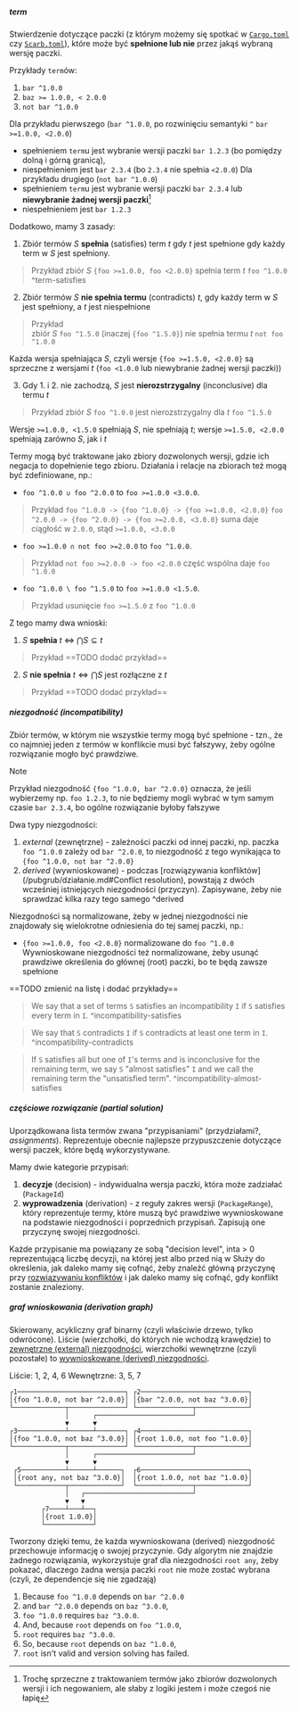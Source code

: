 ##### term

Stwierdzenie dotyczące paczki (z którym możemy się spotkać w [`Cargo.toml`](https://doc.rust-lang.org/cargo/reference/specifying-dependencies.html#specifying-dependencies-from-cratesio) czy [`Scarb.toml`](https://docs.swmansion.com/scarb/docs/reference/specifying-dependencies.html#version-requirements)), które może być **spełnione lub nie** przez jakąś wybraną wersję paczki.

Przykłady `term`ów:
1. `bar ^1.0.0`
2. `baz >= 1.0.0, < 2.0.0`
3. `not bar ^1.0.0`


Dla przykładu pierwszego (`bar ^1.0.0`, po rozwinięciu semantyki `^` `bar >=1.0.0, <2.0.0`)
- spełnieniem `term`u jest wybranie wersji paczki `bar 1.2.3` (bo pomiędzy dolną i górną granicą),
- niespełnieniem jest `bar 2.3.4` (bo `2.3.4` nie spełnia `<2.0.0`)
Dla przykładu drugiego (`not bar ^1.0.0`)
- spełnieniem `term`u jest wybranie wersji paczki `bar 2.3.4` lub **niewybranie żadnej wersji paczki**[^1]
- niespełnieniem jest `bar 1.2.3`

Dodatkowo, mamy 3 zasady:

1. Zbiór termów $S$ **spełnia** (satisfies) term $t$ gdy $t$ jest spełnione gdy każdy term w $S$ jest spełniony. 

> Przykład 
   > zbiór $S$ `{foo >=1.0.0, foo <2.0.0}` spełnia term $t$ `foo ^1.0.0` ^term-satisfies

2. Zbiór termów $S$ **nie spełnia termu** (contradicts) $t$, gdy każdy term w $S$ jest spełniony, a $t$ jest niespełnione

> Przykład  
   > zbiór $S$ `foo ^1.5.0` (inaczej `{foo ^1.5.0}`) nie spełnia termu $t$ `not foo ^1.0.0` 

Każda wersja spełniająca $S$, czyli wersje `{foo >=1.5.0, <2.0.0}` są sprzeczne z wersjami $t$ (`foo <1.0.0` lub niewybranie żadnej wersji paczki))
    
3. Gdy 1. i 2. nie zachodzą, $S$ jest **nierozstrzygalny** (inconclusive) dla termu $t$

> Przykład 
> zbiór $S$ `foo ^1.0.0` jest nierozstrzygalny dla $t$ `foo ^1.5.0` 

Wersje `>=1.0.0, <1.5.0` spełniają $S$, nie spełniają $t$; wersje `>=1.5.0, <2.0.0` spełniają zarówno $S$, jak i $t$ 

Termy mogą być traktowane jako zbiory dozwolonych wersji, gdzie ich negacja to dopełnienie tego zbioru. Działania i relacje na zbiorach też mogą być zdefiniowane, np.:
- `foo ^1.0.0 ∪ foo ^2.0.0` to `foo >=1.0.0 <3.0.0`.

> Przykład 
> `foo ^1.0.0 -> {foo ^1.0.0} -> {foo >=1.0.0, <2.0.0}`
> `foo ^2.0.0 -> {foo ^2.0.0} -> {foo >=2.0.0, <3.0.0}`
> suma daje ciągłość w `2.0.0`, stąd `>=1.0.0, <3.0.0`
- `foo >=1.0.0 ∩ not foo >=2.0.0` to `foo ^1.0.0`.

> Przykład 
> `not foo >=2.0.0 -> foo <2.0.0`
> część wspólna daje `foo ^1.0.0`
- `foo ^1.0.0 \ foo ^1.5.0` to `foo >=1.0.0 <1.5.0`.

> Przykład 
> usunięcie `foo >=1.5.0` z `foo ^1.0.0`

Z tego mamy dwa wnioski:

1. $S$ **spełnia** $t$ $\iff$ $\bigcap S \subseteq t$
> Przykład 
   >==TODO dodać przykład==
2. $S$ **nie spełnia** $t \iff \bigcap S$ jest rozłączne z $t$
> Przykład 
   >==TODO dodać przykład==
   
##### niezgodność (*incompatibility*)

Zbiór termów, w którym nie wszystkie termy mogą być spełnione - tzn., że co najmniej jeden z termów w konflikcie musi być fałszywy, żeby ogólne rozwiązanie mogło być prawdziwe. 

> [!NOTE]
> Przykład 
niezgodność `{foo ^1.0.0, bar ^2.0.0}` oznacza, że jeśli wybierzemy np. `foo 1.2.3`, to nie będziemy mogli wybrać w tym samym czasie `bar 2.3.4`, bo ogólne rozwiązanie byłoby fałszywe

Dwa typy niezgodności:
1. *external* (zewnętrzne) - zależności paczki od innej paczki, np. paczka `foo ^1.0.0` zależy od `bar ^2.0.0`, to niezgodność z tego wynikająca to `{foo ^1.0.0, not bar ^2.0.0}`
2. *derived* (wywnioskowane) - podczas [rozwiązywania konfliktów](/pubgrub/działanie.md#Conflict resolution), powstają z dwóch wcześniej istniejących niezgodności (przyczyn). Zapisywane, żeby nie sprawdzać kilka razy tego samego ^derived

Niezgodności są normalizowane, żeby w jednej niezgodności nie znajdowały się wielokrotne odniesienia do tej samej paczki, np.:
- `{foo >=1.0.0, foo <2.0.0}` normalizowane do `foo ^1.0.0`
Wywnioskowane niezgodności też normalizowane, żeby usunąć prawdziwe określenia do głównej (root) paczki, bo te będą zawsze spełnione


==TODO zmienić na listę i dodać przykłady==
>We say that a set of terms `S` satisfies an incompatibility `I` if `S` satisfies every term in `I`. ^incompatibility-satisfies

>We say that `S` contradicts `I` if `S` contradicts at least one term in `I`. ^incompatibility-contradicts

>If `S` satisfies all but one of `I`'s terms and is inconclusive for the remaining term, we say `S` "almost satisfies" `I` and we call the remaining term the "unsatisfied term". ^incompatibility-almost-satisfies
##### częściowe rozwiązanie (*partial solution*)

Uporządkowana lista termów zwana "przypisaniami" (przydziałami?, *assignments*). Reprezentuje obecnie najlepsze przypuszczenie dotyczące wersji paczek, które będą wykorzystywane.

Mamy dwie kategorie przypisań:
1. **decyzje** (decision) - indywidualna wersja paczki, która może zadziałać (`PackageId`)
2. **wyprowadzenia** (derivation) - z reguły zakres wersji (`PackageRange`), który reprezentuje termy, które muszą być prawdziwe wywnioskowane na podstawie niezgodności i poprzednich przypisań. Zapisują one przyczynę swojej niezgodności.

Każde przypisanie ma powiązany ze sobą "decision level", inta > 0 reprezentującą liczbę decyzji, na której jest albo przed nią w 
Służy do określenia, jak daleko mamy się cofnąć, żeby znaleźć główną przyczynę przy [rozwiązywaniu konfliktów](działanie.md#conflict-resolution) i jak daleko mamy się cofnąć, gdy konflikt zostanie znaleziony. 

##### graf wnioskowania (*derivation graph*)

Skierowany, acykliczny graf binarny (czyli właściwie drzewo, tylko odwrócone). 
Liście (wierzchołki, do których nie wchodzą krawędzie) to [zewnętrzne (external) niezgodności](definicje.md#L75), wierzchołki wewnętrzne (czyli pozostałe) to [wywnioskowane (derived) niezgodności](definicje.md#L76).

Liście: 1, 2, 4, 6
Wewnętrzne: 3, 5, 7
```
┌1───────────────────────────┐ ┌2───────────────────────────┐
│{foo ^1.0.0, not bar ^2.0.0}│ │{bar ^2.0.0, not baz ^3.0.0}│
└─────────────┬──────────────┘ └──────────────┬─────────────┘
              │      ┌────────────────────────┘
              ▼      ▼
┌3────────────┴──────┴───────┐ ┌4───────────────────────────┐
│{foo ^1.0.0, not baz ^3.0.0}│ │{root 1.0.0, not foo ^1.0.0}│
└─────────────┬──────────────┘ └──────────────┬─────────────┘
              │      ┌────────────────────────┘
              ▼      ▼
 ┌5───────────┴──────┴──────┐  ┌6───────────────────────────┐
 │{root any, not baz ^3.0.0}│  │{root 1.0.0, not baz ^1.0.0}│
 └────────────┬─────────────┘  └──────────────┬─────────────┘
              │   ┌───────────────────────────┘
              ▼   ▼
        ┌7────┴───┴──┐
        │{root 1.0.0}│
        └────────────┘
``` 

Tworzony dzięki temu, że każda wywnioskowana (derived) niezgodność przechowuje informację o swojej przyczynie. 
Gdy algorytm nie znajdzie żadnego rozwiązania, wykorzystuje graf dla niezgodności `root any`, żeby pokazać, dlaczego żadna wersja paczki `root` nie może zostać wybrana (czyli, że dependencje się nie zgadzają)

1. Because `foo ^1.0.0` depends on `bar ^2.0.0`
2. and `bar ^2.0.0` depends on `baz ^3.0.0`,
3. `foo ^1.0.0` requires `baz ^3.0.0`.
4. And, because `root` depends on `foo ^1.0.0`,
5. `root` requires `baz ^3.0.0`.
6. So, because `root` depends on `baz ^1.0.0`,
7. `root` isn't valid and version solving has failed.


[^1]: Trochę sprzeczne z traktowaniem termów jako zbiorów dozwolonych wersji i ich negowaniem, ale słaby z logiki jestem i może czegoś nie łapię
